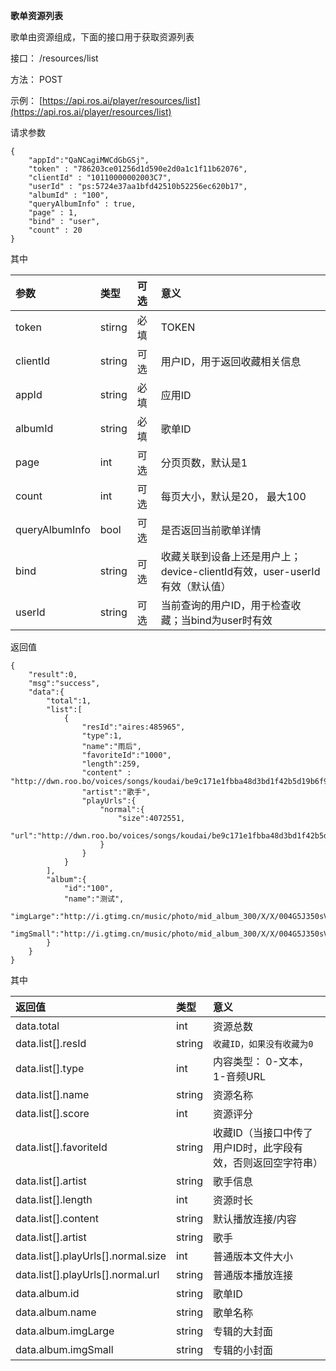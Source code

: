 **歌单资源列表**

歌单由资源组成，下面的接口用于获取资源列表

接口： /resources/list

方法： POST

示例：  [https://api.ros.ai/player/resources/list](https://api.ros.ai/player/resources/list)

请求参数

```
{
    "appId":"QaNCagiMWCdGbGSj",
    "token" : "786203ce01256d1d590e2d0a1c1f11b62076",
    "clientId" : "10110000002003C7",
    "userId" : "ps:5724e37aa1bfd42510b52256ec620b17",
    "albumId" : "100",
    "queryAlbumInfo" : true,
    "page" : 1,
    "bind" : "user",
    "count" : 20
}
```

其中

| 参数 | 类型 | 可选 | 意义 |
| :--- | :--- | :--- | :--- |
| token | stirng | 必填 | TOKEN |
| clientId | string | 可选 | 用户ID，用于返回收藏相关信息 |
| appId | string | 必填 | 应用ID |
| albumId | string | 必填 | 歌单ID |
| page | int | 可选 | 分页页数，默认是1 |
| count | int | 可选 | 每页大小，默认是20， 最大100 |
| queryAlbumInfo | bool | 可选 | 是否返回当前歌单详情 |
| bind | string | 可选 | 收藏关联到设备上还是用户上； device-clientId有效，user-userId有效（默认值） |
| userId | string | 可选 | 当前查询的用户ID，用于检查收藏；当bind为user时有效 |

返回值

```
{
    "result":0,
    "msg":"success",
    "data":{
        "total":1,
        "list":[
            {
                "resId":"aires:485965",
                "type":1,
                "name":"雨后",
                "favoriteId":"1000",
                "length":259,
                "content" : "http://dwn.roo.bo/voices/songs/koudai/be9c171e1fbba48d3bd1f42b5d19b6f9.mp3",
                "artist":"歌手",
                "playUrls":{
                    "normal":{
                        "size":4072551,
                        "url":"http://dwn.roo.bo/voices/songs/koudai/be9c171e1fbba48d3bd1f42b5d19b6f9.mp3"
                    }
                }
            }
        ],
        "album":{
            "id":"100",
            "name":"测试",
            "imgLarge":"http://i.gtimg.cn/music/photo/mid_album_300/X/X/004G5J350sVsXX.jpg",
            "imgSmall":"http://i.gtimg.cn/music/photo/mid_album_300/X/X/004G5J350sVsXX.jpg"
        }
    }
}
```

其中

| 返回值 | 类型 | 意义 |
| :--- | :--- | :--- |
| data.total | int | 资源总数 |
| data.list\[\].resId | string | `收藏ID，如果没有收藏为0` |
| data.list\[\].type | int | 内容类型： 0-文本， 1-音频URL |
| data.list\[\].name | string | 资源名称 |
| data.list\[\].score | int | 资源评分 |
| data.list\[\].favoriteId | string | 收藏ID（当接口中传了用户ID时，此字段有效，否则返回空字符串） |
| data.list\[\].artist | string | 歌手信息 |
| data.list\[\].length | int | 资源时长 |
| data.list\[\].content | string | 默认播放连接/内容 |
| data.list\[\].artist | string | 歌手 |
| data.list\[\].playUrls\[\].normal.size | int | 普通版本文件大小 |
| data.list\[\].playUrls\[\].normal.url | string | 普通版本播放连接 |
| data.album.id | string | 歌单ID |
| data.album.name | string | 歌单名称 |
| data.album.imgLarge | string | 专辑的大封面 |
| data.album.imgSmall | string | 专辑的小封面 |



